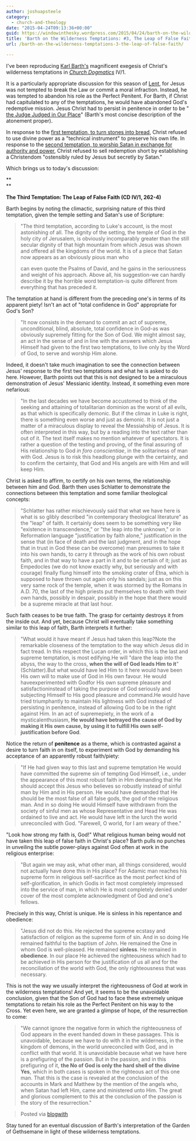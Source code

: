 ```yaml
---
author: joshuapsteele
category:
  - church-and-theology
date: "2015-04-24T09:13:36+00:00"
guid: https://windowinthesky.wordpress.com/2015/04/24/barth-on-the-wilderness-temptations-3-the-leap-of-false-faith/
title: 'Barth on the Wilderness Temptations: #3, The Leap of False Faith'
url: /barth-on-the-wilderness-temptations-3-the-leap-of-false-faith/

---
```

I've been reproducing [Karl Barth's](http://en.wikipedia.org/wiki/Karl_Barth) magnificent exegesis of Christ's wilderness temptations in _[Church Dogmatics](http://en.wikipedia.org/wiki/Church_Dogmatics)_ IV/1.



It is a particularly appropriate discussion for this season of [Lent](http://en.wikipedia.org/wiki/Lent), for Jesus was not tempted to break the Law or commit a moral infraction. Instead, he was tempted to abandon his role as the Perfect Penitent. For Barth, if Christ had capitulated to any of the temptations, he would have abandoned God's redemptive mission. Jesus Christ had to persist in penitence in order to be " [the Judge Judged in Our Place](https://books.google.com/books?id=BAzwi9GQHtoC&amp;pg=PA211&lpg=PA211&dq=judge+judged+in+our+place&source=bl&ots=6QQm6gLbOc&sig=T82UORb7xuRT8l8I__5370Dilk0&hl=en&sa=X&ei=SRrtVOTuJK3ksATGrIDoDw&ved=0CCYQ6AEwAQ#v=onepage&q=judge%20judged%20in%20our%20place&f=false)" (Barth's most concise description of the atonement proper).





In response to the [first temptation, to turn stones into bread](/barth-on-the-wilderness-temptations-1-stones-into-bread), Christ refused to use divine power as a "technical instrument" to preserve his own life. In response to the [second temptation, to worship Satan in exchange for authority and power](/barth-on-the-wilderness-temptations-2-christendoms-cost-worship-satan), Christ refused to sell redemption short by establishing a Christendom "ostensibly ruled by Jesus but secretly by Satan."



Which brings us to today's discussion:

**  
**

**The Third Temptation: The Leap of False Faith (CD IV/1, 262-4)**



Barth begins by noting the climactic, surprising nature of this third temptation, given the temple setting and Satan's use of Scripture:



> "The third temptation, according to Luke's account, is the most astonishing of all. The dignity of the setting, the temple of God in the holy city of Jerusalem, is obviously incomparably greater than the still secular dignity of that high mountain from which Jesus was shown and offered all the kingdoms of the world. It is of a piece that Satan now appears as an obviously pious man who
>
> can even quote the Psalms of David, and he gains in the seriousness and weight of his approach. Above all, his suggestion-we can hardly describe it by the horrible word temptation-is quite different from everything that has preceded it.



The temptation at hand is different from the preceding one's in terms of its apparent piety! Isn't an act of "total confidence in God" appropriate for God's Son?



> "It now consists in the demand to commit an act of supreme, unconditional, blind, absolute, total confidence in God-as was obviously supremely fitting for the Son of God. We might almost say, an act in the sense of and in line with the answers which Jesus Himself had given to the first two temptations, to live only by the Word of God, to serve and worship Him alone.



Indeed, it doesn't take much imagination to see the connection between Jesus' response to the first two temptations and what he is asked to do here. However, Barth points out that this is not designed to be a miraculous demonstration of Jesus' Messianic identity. Instead, it something even more nefarious:



> "In the last decades we have become accustomed to think of the seeking and attaining of totalitarian dominion as the worst of all evils, as that which is specifically demonic. But if the climax in Luke is right, there is something even worse and just as demonic. It is not just a matter of a miraculous display to reveal the Messiahship of Jesus. It is often interpreted in this way, but by a reading into the text rather than out of it. The text itself makes no mention whatever of spectators. It is rather a question of the testing and proving, of the final assuring of His relationship to God _in foro conscientiae_, in the solitariness of man with God. Jesus is to risk this headlong plunge with the certainty, and to confirm the certainty, that God and His angels are with Him and will keep Him.



Christ is asked to affirm, to certify on his own terms, the relationship between him and God. Barth then uses Schlatter to demonstrate the connections between this temptation and some familiar theological concepts:



> "Schlatter has rather mischievously said that what we have here is what is so glibly described "in contemporary theological literature" as the "leap" of faith. It certainly does seem to be something very like "existence in transcendence," or "the leap into the unknown," or in Reformation language "justification by faith alone," justification in the sense that (in face of death and the last judgment, and in the hope that in trust in God these can be overcome) man presumes to take it into his own hands, to carry it through as the work of his own robust faith, and in that way to have a part in it and to be certain of it; just as Empedocles (we do not know exactly why, but seriously and with courage) finally flung himself into the smoking crater of Etna, which is supposed to have thrown out again only his sandals; just as on this very same rock of the temple, when it was stormed by the Romans in A.D. 70, the last of the high priests put themselves to death with their own hands, possibly in despair, possibly in the hope that there would be a supreme miracle at that last hour.



Such faith ceases to be true faith. The grasp for certainty destroys it from the inside out. And yet, because Christ will eventually take something similar to this leap of faith, Barth interprets it further:



> "What would it have meant if Jesus had taken this leap?Note the remarkable closeness of the temptation to the way which Jesus did in fact tread. In this respect the Lucan order, in which this is the last and supreme temptation, is most edifying.He will "dare the leap into the abyss, the way to the cross, **when the will of God leads Him to it**" (Schlatter).But what would have led Him to it here would have been His own will to make use of God in His own favour. He would haveexperimented with Godfor His own supreme pleasure and satisfactioninstead of taking the purpose of God seriously and subjecting Himself to His good pleasure and command.He would have tried triumphantly to maintain His lightness with God instead of persisting in penitence, instead of allowing God to be in the right against Him. In an act of supremepiety, in the work of a mysticalenthusiasm, **He would have betrayed the cause of God by making it His own cause, by using it to fulfill His own self-justification before God**.



Notice the return of **penitence** as a theme, which is contrasted against a desire to turn faith in on itself, to experiment with God by demanding his acceptance of an apparently robust faith/piety:



> "If He had given way to this last and supreme temptation He would have committed the supreme sin of tempting God Himself, i.e., under the appearance of this most robust faith in Him demanding that He should accept this Jesus who believes so robustly instead of sinful man by Him and in His person. He would have demanded that He should be the most false of all false gods, the god of the religious man. And in so doing He would Himself have withdrawn from the society of sinful men as whose Representative and Head He was ordained to live and act. He would have left in the lurch the world unreconciled with God. "Farewell, O world, for I am weary of thee."



"Look how strong my faith is, God!" What religious human being would not have taken this leap of false faith in Christ's place? Barth pulls no punches in unveiling the subtle power-plays against God often at work in the religious enterprise:



> "But again we may ask, what other man, all things considered, would not actually have done this in His place? For Adamic man reaches his supreme form in religious self-sacrifice as the most perfect kind of self-glorification, in which Godis in fact most completely impressed into the service of man, in which He is most completely denied under cover of the most complete acknowledgment of God and one's fellows.
>
>   

Precisely in this way, Christ is unique. He is sinless in his repentance and obedience:  

>   

>
> "Jesus did not do this. He rejected the supreme ecstasy and satisfaction of religion as the supreme form of sin. And in so doing He remained faithful to the baptism of John. He remained the One in whom God is well-pleased. He remained **sinless**. He remained in **obedience**. In our place He achieved the righteousness which had to be achieved in His person for the justification of us all and for the reconciliation of the world with God, the only righteousness that was necessary.



This is not the way we usually interpret the righteousness of God at work in the wilderness temptations! And yet, it seems to be the unavoidable conclusion, given that the Son of God had to face these extremely unique temptations to retain his role as the Perfect Penitent on his way to the Cross. Yet even here, we are granted a glimpse of hope, of the resurrection to come:



> "We cannot ignore the negative form in which the righteousness of God appears in the event handed down in these passages. This is unavoidable, because we have to do with it in the wilderness, in the kingdom of demons, in the world unreconciled with God, and in conflict with that world. It is unavoidable because what we have here is a prefiguring of the passion. But in the passion, and in this prefiguring of it, **the No of God is only the hard shell of the divine Yes**, which in both cases is spoken in the righteous act of this one man. That this is the case is revealed at the conclusion of the accounts in Mark and Matthew by the mention of the angels who, when Satan had left Him, came and ministered unto Him. The great and glorious complement to this at the conclusion of the passion is the story of the resurrection."
>
>   

>
>   

>
> Posted via [blogwith](http://blogwith.co)

Stay tuned for an eventual
 discussion of Barth's interpretation of the Garden of Gethsemane in light of these wilderness temptations.
